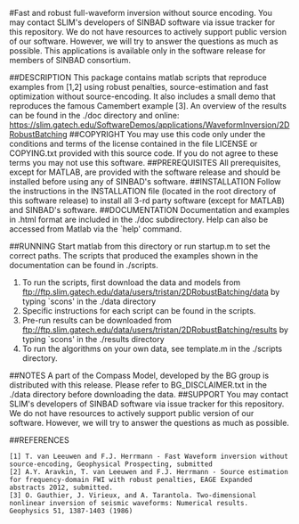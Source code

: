 #Fast and robust full-waveform inversion without source encoding.
 You may contact SLIM's developers of SINBAD software via issue tracker for this repository. We do not have resources to actively support public version of our software. However, we will try to answer the questions as much as possible.
This applications is available only in the software release for members of SINBAD consortium.

##DESCRIPTION
This package contains matlab scripts that reproduce examples from [1,2]
    using robust penalties, source-estimation and fast optimization without source-encoding. 
    It also includes a small demo that reproduces the famous Camembert example [3].
    An overview of the results can be found in the ./doc directory and online: <br />
    <https://slim.gatech.edu/SoftwareDemos/applications/WaveformInversion/2DRobustBatching>
##COPYRIGHT
You may use this code only under the conditions and terms of the
    license contained in the file LICENSE or COPYING.txt provided with
    this source code. If you do not agree to these terms you may not
    use this software.
##PREREQUISITES
All prerequisites, except for MATLAB, are provided with the
    software release and should be installed before using any of
    SINBAD's software.
##INSTALLATION
Follow the instructions in the INSTALLATION file (located in the
    root directory of this software release) to install all 3-rd party
    software (except for MATLAB) and SINBAD's software.
##DOCUMENTATION
Documentation and examples in .html format are included in the ./doc subdirectory.
    Help can also be accessed from Matlab via the `help' command.
    
##RUNNING
Start matlab from this directory or run startup.m to set the correct paths. 
The scripts that produced the examples shown in the documentation can be found in ./scripts.

1. To run the scripts, first download the data and models from
    	<ftp://ftp.slim.gatech.edu/data/users/tristan/2DRobustBatching/data>
       by typing `scons' in the ./data directory
2. Specific instructions for each script can be found in the scripts. 
3. Pre-run results can be downloaded from
	<ftp://ftp.slim.gatech.edu/data/users/tristan/2DRobustBatching/results>
       by typing `scons' in the ./results directory
4. To run the algorithms on your own data, see template.m in the ./scripts directory. 

##NOTES
A part of the Compass Model, developed by the BG group is distributed with this release. 
    Please refer to BG_DISCLAIMER.txt in the ./data directory before downloading the data.
##SUPPORT
 You may contact SLIM's developers of SINBAD software via issue tracker for this repository. We do not have resources to actively support public version of our software. However, we will try to answer the questions as much as possible.

##REFERENCES

	[1] T. van Leeuwen and F.J. Herrmann - Fast Waveform inversion without source-encoding, Geophysical Prospecting, submitted
	[2] A.Y. Aravkin, T. van Leeuwen and F.J. Herrmann - Source estimation for frequency-domain FWI with robust penalties, EAGE Expanded abstracts 2012, submitted.
	[3] O. Gauthier, J. Virieux, and A. Tarantola. Two-dimensional nonlinear inversion of seismic waveforms: Numerical results. Geophysics 51, 1387-1403 (1986)
